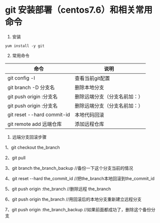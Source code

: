 # git 安装部署（centos7.6）和相关常用命令

1. 安装
```
yum install -y git
```
2. 常用命令
   
|  命令   | 说明  |
|  ----  | ----  |
| git config -l  | 查看当前git配置 |
| git branch -D 分支名  | 删除本地分支 |
| git push origin :分支名  | 删除远端分支（分支名前加：） |
| git push origin :分支名  | 删除远端分支（分支名前加：） |
| git reset --hard commit-id  | 本地代码回滚 |
| git remote add 远端仓库  | 添加远程仓库 |



1. 远端分支回滚步骤
   
1、git checkout the_branch

2、git pull

3、git branch the_branch_backup //备份一下这个分支当前的情况

4、git reset --hard the_commit_id //把the_branch本地回滚到the_commit_id

5、git push origin :the_branch //删除远程 the_branch

6、git push origin the_branch //用回滚后的本地分支重新建立远程分支

7、git push origin :the_branch_backup //如果前面都成功了，删除这个备份分支
